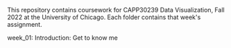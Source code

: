 This repository contains coursework for CAPP30239 Data Visualization, Fall 2022 at the University of Chicago. Each folder contains that week's assignment.

week_01: Introduction: Get to know me
